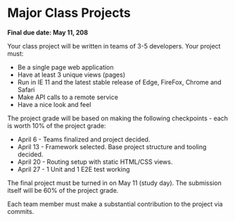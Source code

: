 # Major Class Projects
**Final due date: May 11, 208**

Your class project will be written in teams of 3-5 developers. Your project must:

 * Be a single page web application
 * Have at least 3 unique views (pages)
 * Run in IE 11 and the latest stable release of Edge, FireFox, Chrome and Safari
 * Make API calls to a remote service
 * Have a nice look and feel

 The project grade will be based on making the following checkpoints - each is worth 10% of the project grade:

  * April 6 - Teams finalized and project decided.
  * April 13 - Framework selected. Base project structure and tooling decided.
  * April 20 - Routing setup with static HTML/CSS views.
  * April 27 - 1 Unit and 1 E2E test working

The final project must be turned in on May 11 (study day). The submission itself will be 60% of the project grade.

Each team member must make a substantial contribution to the project via commits.
